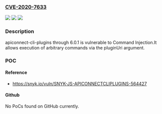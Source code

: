 ### [CVE-2020-7633](https://cve.mitre.org/cgi-bin/cvename.cgi?name=CVE-2020-7633)
![](https://img.shields.io/static/v1?label=Product&message=apiconnect-cli-plugins&color=blue)
![](https://img.shields.io/static/v1?label=Version&message=All%20versions%20including%206.0.1%20&color=brightgreen)
![](https://img.shields.io/static/v1?label=Vulnerability&message=Command%20Injection&color=brightgreen)

### Description

apiconnect-cli-plugins through 6.0.1 is vulnerable to Command Injection.It allows execution of arbitrary commands via the pluginUri argument.

### POC

#### Reference
- https://snyk.io/vuln/SNYK-JS-APICONNECTCLIPLUGINS-564427

#### Github
No PoCs found on GitHub currently.

